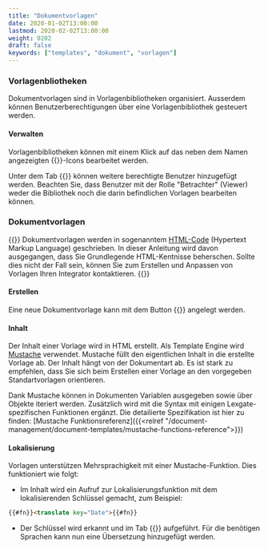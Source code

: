 ```yaml
---
title: "Dokumentvorlagen"
date: 2020-01-02T13:00:00
lastmod: 2020-02-02T13:00:00
weight: 0202
draft: false
keywords: ["templates", "dokument", "vorlagen"]
---
```


### Vorlagenbliotheken
Dokumentvorlagen sind in Vorlagenbibliotheken organisiert. Ausserdem können Benutzerberechtigungen über eine Vorlagenbibliothek gesteuert werden.

#### Verwalten
Vorlagenbibliotheken können mit einem Klick auf das neben dem Namen angezeigten {{<lga-btn type="negative" icon="edit">}}-Icons bearbeitet werden.

Unter dem Tab {{<lga-tab text="Benutzer">}} können weitere berechtigte Benutzer hinzugefügt werden. Beachten Sie, dass Benutzer mit der Rolle "Betrachter" (Viewer) weder die Bibliothek noch die darin befindlichen Vorlagen bearbeiten können.

### Dokumentvorlagen
{{<notice info>}} 
Dokumentvorlagen werden in sogenanntem [HTML-Code](https://de.wikipedia.org/wiki/Hypertext_Markup_Language) (Hypertext Markup Language) geschrieben. In dieser Anleitung wird davon ausgegangen, dass Sie Grundlegende HTML-Kentnisse beherschen. Sollte dies nicht der Fall sein, können Sie zum Erstellen und Anpassen von Vorlagen Ihren Integrator kontaktieren.
{{</notice>}}

#### Erstellen
Eine neue Dokumentvorlage kann mit dem Button {{<lga-btn type="negative" icon="add" text="Hinzufügen">}} angelegt werden.

#### Inhalt
Der Inhalt einer Vorlage wird in HTML erstellt. Als Template Engine wird [Mustache](https://mustache.github.io/) verwendet. Mustache füllt den eigentlichen Inhalt in die erstellte Vorlage ab. Der Inhalt hängt von der Dokumentart ab. Es ist stark zu empfehlen, dass Sie sich beim Erstellen einer Vorlage an den vorgegeben Standartvorlagen orientieren.

Dank Mustache können in Dokumenten Variablen ausgegeben sowie über Objekte iteriert werden. Zusätzlich wird mit die Syntax mit einigen Lexgate-spezifischen Funktionen ergänzt. Die detailierte Spezifikation ist hier zu finden:
[Mustache Funktionsreferenz]({{<relref "/document-management/document-templates/mustache-functions-reference">}})

#### Lokalisierung
Vorlagen unterstützen Mehrsprachigkeit mit einer Mustache-Funktion. Dies funktioniert wie folgt:

* Im Inhalt wird ein Aufruf zur Lokalisierungsfunktion mit dem lokalisierenden Schlüssel gemacht, zum Beispiel:
```html
{{#fn}}<translate key="Date">{{#fn}}  
```

* Der Schlüssel wird erkannt und im Tab {{<lga-tab text="Lokalisierung">}} aufgeführt. Für die benötigen Sprachen kann nun eine Übersetzung hinzugefügt werden.

